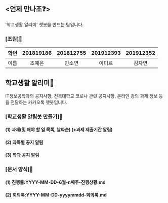 ## <언제 만나조&#10067;>
'학교생활 알리미' 챗봇을 만드는 팀입니다.

### [조원]&#127800;
| 학번 | 201819186 | 201812755 | 201912393 | 201912352 |
| :---: | :---: | :---: | :---: | :---: |
| 이름 | 조예은 | 민소연 | 이미르 | 김자연 |

## 학교생활 알리미&#127979;
IT정보공학과의 공지사항, 전북대학교 코로나 관련 공지사항, 온라인 강의 과제 정보 등을 전달하는 카카오톡 챗봇입니다.

### [학교생활 알림봇 만들기]&#128198;
#### (1) 과제(및 해야 할 일 목록, 날짜순) (+과제 제출기간 알림)
#### (2) 과목별 공지 알림
#### (3) 학과 공지 알림

### [문서 양식]&#128196;
#### (1) 진행률:YYYY-MM-DD-6월-n째주-진행상황.md
#### (2) 회의록:YYYY-MM-DD-yyyymmdd-회의록.md

